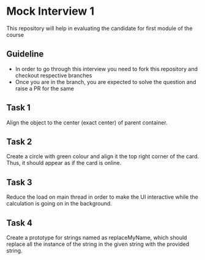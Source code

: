 # Mock Interview 1

This repository will help in evaluating the candidate for first module of the course

## Guideline

- In order to go through this interview you need to fork this repository and checkout respective branches
- Once you are in the branch, you are expected to solve the question and raise a PR for the same

## Task 1

Align the object to the center (exact center) of parent container.

## Task 2

Create a circle with green colour and align it the top right corner of the card. Thus, it should appear as if the card is online.

## Task 3

Reduce the load on main thread in order to make the UI interactive while the calculation is going on in the background.

## Task 4

Create a prototype for strings named as replaceMyName, which should replace all the instance of the string in the given string with the provided string.
